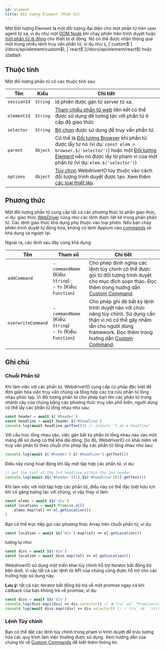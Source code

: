 ```yaml
---
id: element
title: Đối tượng Element (Phần tử)
---
```


Một Đối tượng Element là một đối tượng đại diện cho một phần tử trên user agent từ xa, ví dụ như một [DOM Node](https://developer.mozilla.org/en-US/docs/Web/API/Element) khi chạy phiên trên trình duyệt hoặc [một phần tử di động](https://developer.apple.com/documentation/swift/sequence/element) cho thiết bị di động. Nó có thể được nhận thông qua một trong nhiều lệnh truy vấn phần tử, ví dụ như [`$`](/docs/api/element/$), [`custom$`](/docs/api/element/custom$), [`react$`](/docs/api/element/react$) hoặc [`shadow$`](/docs/api/element/shadow$).

## Thuộc tính

Một đối tượng phần tử có các thuộc tính sau:

| Tên | Kiểu | Chi tiết |
| ---- | ---- | ------- |
| `sessionId` | `String` | Id phiên được gán từ server từ xa. |
| `elementId` | `String` | [Tham chiếu phần tử web](https://w3c.github.io/webdriver/#elements) liên kết có thể được sử dụng để tương tác với phần tử ở cấp độ giao thức |
| `selector` | `String` | [Bộ chọn](/docs/selectors) được sử dụng để truy vấn phần tử. |
| `parent` | `Object` | Có thể là [Đối tượng Browser](/docs/api/browser) khi phần tử được lấy từ nó (ví dụ: `const elem = browser.$('selector')`) hoặc một [Đối tượng Element](/docs/api/element) nếu nó được lấy từ phạm vi của một phần tử (ví dụ: `elem.$('selector')`) |
| `options` | `Object` | [Tùy chọn](/docs/configuration) WebdriverIO tùy thuộc vào cách đối tượng trình duyệt được tạo. Xem thêm [các loại thiết lập](/docs/setuptypes). |

## Phương thức
Một đối tượng phần tử cung cấp tất cả các phương thức từ phần giao thức, ví dụ: giao thức [WebDriver](/docs/api/webdriver) cũng như các lệnh được liệt kê trong phần phần tử. Các lệnh giao thức khả dụng phụ thuộc vào loại phiên. Nếu bạn chạy phiên trình duyệt tự động hóa, không có lệnh Appium nào [commands](/docs/api/appium) sẽ khả dụng và ngược lại.

Ngoài ra, các lệnh sau đây cũng khả dụng:

| Tên | Tham số | Chi tiết |
| ---- | ---------- | ------- |
| `addCommand` | - `commandName` (Kiểu: `String`)<br />- `fn` (Kiểu: `Function`) | Cho phép định nghĩa các lệnh tùy chỉnh có thể được gọi từ đối tượng trình duyệt cho mục đích soạn thảo. Đọc thêm trong hướng dẫn [Custom Command](/docs/customcommands). |
| `overwriteCommand` | - `commandName` (Kiểu: `String`)<br />- `fn` (Kiểu: `Function`) | Cho phép ghi đè bất kỳ lệnh trình duyệt nào với chức năng tùy chỉnh. Sử dụng cẩn thận vì nó có thể gây nhầm lẫn cho người dùng framework. Đọc thêm trong hướng dẫn [Custom Command](/docs/customcommands#overwriting-native-commands). |

## Ghi chú

### Chuỗi Phần tử

Khi làm việc với các phần tử, WebdriverIO cung cấp cú pháp đặc biệt để đơn giản hóa việc truy vấn chúng và tổng hợp các tra cứu phần tử lồng nhau phức tạp. Vì đối tượng phần tử cho phép bạn tìm các phần tử trong nhánh cây của chúng bằng các phương thức truy vấn phổ biến, người dùng có thể lấy các phần tử lồng nhau như sau:

```js
const header = await $('#header')
const headline = await header.$('#headline')
console.log(await headline.getText()) // outputs "I am a headline"
```

Với cấu trúc lồng nhau sâu, việc gán bất kỳ phần tử lồng nhau nào vào một mảng để sử dụng có thể khá dài dòng. Do đó, WebdriverIO có khái niệm về truy vấn phần tử theo chuỗi cho phép lấy các phần tử lồng nhau như sau:

```js
console.log(await $('#header').$('#headline').getText())
```

Điều này cũng hoạt động khi lấy một tập hợp các phần tử, ví dụ:

```js
// get the text of the 3rd headline within the 2nd header
console.log(await $$('#header')[1].$$('#headline')[2].getText())
```

Khi làm việc với một tập hợp các phần tử, điều này có thể đặc biệt hữu ích khi cố gắng tương tác với chúng, vì vậy thay vì làm:

```js
const elems = await $$('div')
const locations = await Promise.all(
    elems.map((el) => el.getLocation())
)
```

Bạn có thể trực tiếp gọi các phương thức Array trên chuỗi phần tử, ví dụ:

```js
const location = await $$('div').map((el) => el.getLocation())
```

tương tự như:

```js
const divs = await $$('div')
const location = await divs.map((el) => el.getLocation())
```

WebdriverIO sử dụng một triển khai tùy chỉnh hỗ trợ iterator bất đồng bộ bên dưới, vì vậy tất cả các lệnh từ API của chúng cũng được hỗ trợ cho các trường hợp sử dụng này.

__Lưu ý:__ tất cả các iterator bất đồng bộ trả về một promise ngay cả khi callback của bạn không trả về promise, ví dụ:

```ts
const divs = await $$('div')
console.log(divs.map((div) => div.selector)) // ❌ trả về "Promise<string>[]"
console.log(await divs.map((div) => div.selector)) // ✅ trả về "string[]"
```

### Lệnh Tùy chỉnh

Bạn có thể đặt các lệnh tùy chỉnh trong phạm vi trình duyệt để trừu tượng hóa các quy trình làm việc thường được sử dụng. Xem hướng dẫn của chúng tôi về [Custom Commands](/docs/customcommands#adding-custom-commands) để biết thêm thông tin.